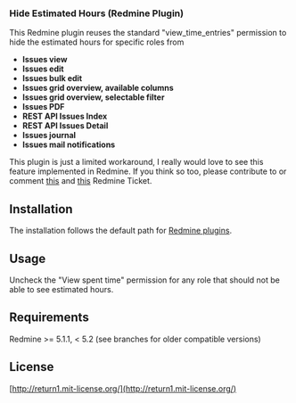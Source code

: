 ### Hide Estimated Hours (Redmine Plugin)

This Redmine plugin reuses the standard "view_time_entries" permission to hide the estimated hours for specific roles from

* **Issues view**
* **Issues edit**
* **Issues bulk edit**
* **Issues grid overview, available columns**
* **Issues grid overview, selectable filter**
* **Issues PDF**
* **REST API Issues Index**
* **REST API Issues Detail**
* **Issues journal**
* **Issues mail notifications**

This plugin is just a limited workaround, I really would love to see this feature implemented in Redmine. If you think so
too, please contribute to or comment [this](http://www.redmine.org/issues/12005) and [this](http://www.redmine.org/issues/11963)
Redmine Ticket.


## Installation

The installation follows the default path for [Redmine plugins](http://www.redmine.org/projects/redmine/wiki/Plugins).


## Usage

Uncheck the "View spent time" permission for any role that should not be able to see estimated hours.


## Requirements

Redmine >= 5.1.1, < 5.2
(see branches for older compatible versions)


## License


[http://return1.mit-license.org/](http://return1.mit-license.org/)
